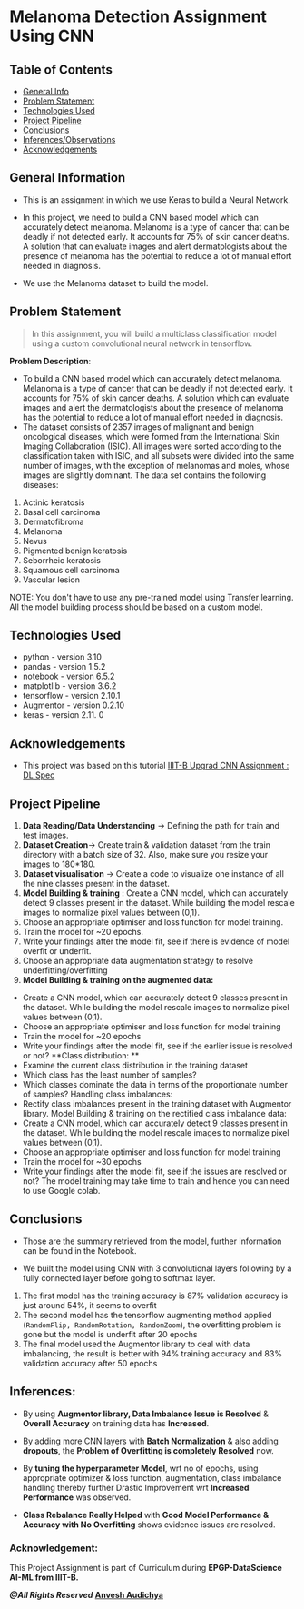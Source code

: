 # **Melanoma Detection Assignment Using CNN**

## Table of Contents
* [General Info](#general-information)
* [Problem Statement](#problem-statement)
* [Technologies Used](#technologies-used)
* [Project Pipeline](#project-pipeline)
* [Conclusions](#conclusions)
* [Inferences/Observations](#inferences)
* [Acknowledgements](#acknowledgements)


## **General Information**
- This is an assignment in which we use Keras to build a Neural Network.

- In this project, we need to build a CNN based model which can accurately detect melanoma. Melanoma is a type of cancer that can be deadly if not detected early. It accounts for 75% of skin cancer deaths. A solution that can evaluate images and alert dermatologists about the presence of melanoma has the potential to reduce a lot of manual effort needed in diagnosis.

- We use the Melanoma dataset to build the model.

## **Problem Statement**
> In this assignment, you will build a multiclass classification model using a custom convolutional neural network in tensorflow.

**Problem Description**: 
- To build a CNN based model which can accurately detect melanoma. Melanoma is a type of cancer that can be deadly if not detected early. It accounts for 75% of skin cancer deaths. A solution which can evaluate images and alert the dermatologists about the presence of melanoma has the potential to reduce a lot of manual effort needed in diagnosis.   
- The dataset consists of 2357 images of malignant and benign oncological diseases, which were formed from the International Skin Imaging Collaboration (ISIC). All images were sorted according to the classification taken with ISIC, and all subsets were divided into the same number of images, with the exception of melanomas and moles, whose images are slightly dominant. The data set contains the following diseases:   
1. Actinic keratosis   
2. Basal cell carcinoma
3. Dermatofibroma
4. Melanoma
5. Nevus
6. Pigmented benign keratosis
7. Seborrheic keratosis
8. Squamous cell carcinoma
9. Vascular lesion    
  
NOTE: You don't have to use any pre-trained model using Transfer learning. All the model building process should be based on a custom model.

## Technologies Used
- python - version 3.10
- pandas - version 1.5.2
- notebook - version 6.5.2
- matplotlib - version 3.6.2
- tensorflow - version 2.10.1
- Augmentor - version 0.2.10
- keras -  version 2.11. 0

## Acknowledgements

- This project was based on this tutorial [IIIT-B Upgrad CNN Assignment : DL Spec](https://github.com/ContentUpgrad/Convolutional-Neural-Networks/blob/main/Melanoma%20Detection%20Assignment/Starter_code_Assignment_CNN_Skin_Cancer%20(1).ipynb)

## **Project Pipeline**

1. **Data Reading/Data Understanding** → Defining the path for train and test images.      
2. **Dataset Creation**→ Create train & validation dataset from the train directory with a batch size of 32. Also, make sure you resize your images to 180*180.  
3. **Dataset visualisation** → Create a code to visualize one instance of all the nine classes present in the dataset.   
4. **Model Building & training** : Create a CNN model, which can accurately detect 9 classes present in the dataset. While building the model rescale images to normalize pixel values between (0,1).   
5. Choose an appropriate optimiser and loss function for model training.  
6. Train the model for ~20 epochs.   
7. Write your findings after the model fit, see if there is evidence of model overfit or underfit.  
8. Choose an appropriate data augmentation strategy to resolve underfitting/overfitting 
9. **Model Building & training on the augmented data:**
 - Create a CNN model, which can accurately detect 9 classes present in the dataset. While building the model rescale images to normalize pixel values between (0,1).
 - Choose an appropriate optimiser and loss function for model training
 - Train the model for ~20 epochs
 - Write your findings after the model fit, see if the earlier issue is resolved or not? **Class distribution: **
 - Examine the current class distribution in the training dataset
 - Which class has the least number of samples?
 - Which classes dominate the data in terms of the proportionate number of samples? Handling class imbalances:
 - Rectify class imbalances present in the training dataset with Augmentor library. Model Building & training on the rectified class imbalance data:
 - Create a CNN model, which can accurately detect 9 classes present in the dataset. While building the model rescale images to normalize pixel values between (0,1).
 - Choose an appropriate optimiser and loss function for model training
 - Train the model for ~30 epochs
 - Write your findings after the model fit, see if the issues are resolved or not?
 The model training may take time to train and hence you can need to use Google colab.

## **Conclusions**

- Those are the summary retrieved from the model, further information can be found in the Notebook.  

- We built the model using CNN with 3 convolutional layers following by a fully connected layer before going to softmax layer.   

1. The first model has the training accuracy is 87% validation accuracy is just around 54%, it seems to overfit
2. The second model has the tensorflow augmenting method applied (`RandomFlip, RandomRotation, RandomZoom`), the overfitting problem is gone but the model is underfit after 20 epochs
3. The final model used the Augmentor library to deal with data imbalancing, the result is better with 94% training accuracy and 83% validation accuracy after 50 epochs 

## **Inferences:**    

* By using **Augmentor library, Data Imbalance Issue is Resolved** & **Overall Accuracy** on training data has **Increased**.

* By adding more CNN layers with **Batch Normalization** & also adding **dropouts**, the **Problem of Overfitting is completely Resolved** now.

* By **tuning the hyperparameter Model**, wrt no of epochs, using appropriate optimizer & loss function, augmentation, class imbalance handling thereby further Drastic Improvement wrt **Increased Performance** was observed.

* **Class Rebalance Really Helped** with **Good Model Performance & Accuracy with No Overfitting** shows evidence issues are resolved.

<!-- This project is Assignment given Under IIT-B & Upgrad In Deep Learning Specialization.-->

### Acknowledgement:
This Project Assignment is part of Curriculum during **EPGP-DataScience AI-ML from IIIT-B.**

***@All Rights Reserved*** [**Anvesh Audichya**](https://github.com/Anvesh2103)

